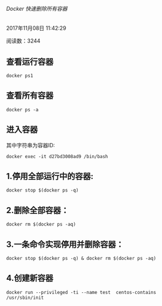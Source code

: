 ﻿###### Docker 快速删除所有容器

2017年11月08日 11:42:29

阅读数：3244

## 查看运行容器

```
docker ps1
```

## 查看所有容器

```
docker ps -a
```

## 进入容器

其中字符串为容器ID:

```
docker exec -it d27bd3008ad9 /bin/bash
```

## 1.停用全部运行中的容器:

```
docker stop $(docker ps -q)
```

## 2.删除全部容器：

```
docker rm $(docker ps -aq)
```

## 3.一条命令实现停用并删除容器：

```
docker stop $(docker ps -q) & docker rm $(docker ps -aq)
```
## 4.创建新容器

```
docker run --privileged -ti --name test  centos-contains  /usr/sbin/init 
```